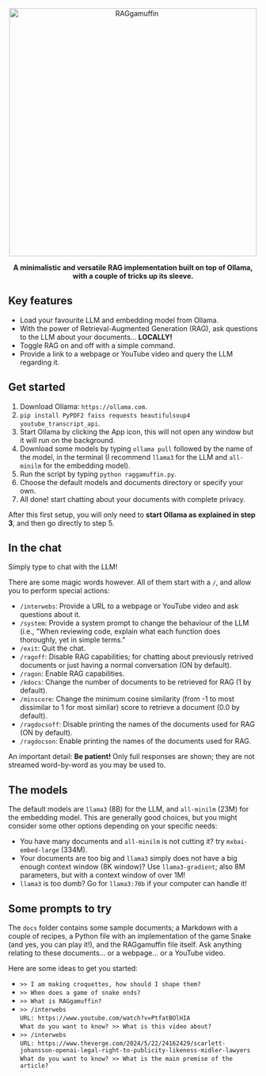 <div align="center">
<img src="https://github.com/RGonzLin/RAGgamuffin/assets/65770155/efb9d019-6971-4f88-8547-6463e8e5f8fe" alt="RAGgamuffin" width="500">

  **A minimalistic and versatile RAG implementation built on top of Ollama, with a couple of tricks up its sleeve.**

</div>

## Key features
* Load your favourite LLM and embedding model from Ollama.
* With the power of Retrieval-Augmented Generation (RAG), ask questions to the LLM about your documents... **LOCALLY!**
* Toggle RAG on and off with a simple command.
* Provide a link to a webpage or YouTube video and query the LLM regarding it.

## Get started 
1. Download Ollama: `https://ollama.com`.
2. `pip install PyPDF2 faiss requests beautifulsoup4 youtube_transcript_api`.
3. Start Ollama by clicking the App icon, this will not open any window but it will run on the background.
4. Download some models by typing `ollama pull` followed by the name of the model, in the terminal (I recommend `llama3` for the LLM and `all-minilm` for the embedding model).
5. Run the script by typing `python raggamuffin.py`.
6. Choose the default models and documents directory or specify your own.
7. All done! start chatting about your documents with complete privacy.

After this first setup, you will only need to **start Ollama as explained in step 3**, and then go directly to step 5.  


## In the chat
Simply type to chat with the LLM!  

There are some magic words however. All of them start with a `/`, and allow you to perform special actions:
* `/interwebs`: Provide a URL to a webpage or YouTube video and ask questions about it. 
* `/system`: Provide a system prompt to change the behaviour of the LLM (i.e., "When reviewing code, explain what each function does thoroughly, yet in simple terms."
* `/exit`: Quit the chat.
* `/ragoff`: Disable RAG capabilities; for chatting about previously retrived documents or just having a normal conversation (ON by default).
* `/ragon`: Enable RAG capabilities.
* `/kdocs`: Change the number of documents to be retrieved for RAG (1 by default).
* `/minscore`: Change the minimum cosine similarity (from -1 to most dissimilar to 1 for most similar) score to retrieve a document (0.0 by default).
* `/ragdocsoff`: Disable printing the names of the documents used for RAG (ON by default).
* `/ragdocson`: Enable printing the names of the documents used for RAG.

An important detail: **Be patient!** Only full responses are shown; they are not streamed word-by-word as you may be used to.

## The models
The default models are `llama3` (8B) for the LLM, and `all-minilm` (23M) for the embedding model. This are generally good choices, but you might consider some other options depending on your specific needs:
* You have many documents and `all-minilm` is not cutting it? try `mxbai-embed-large` (334M).
* Your documents are too big and `llama3` simply does not have a big enough context window (8K window)? Use `llama3-gradient`; also 8M parameters, but with a context window of over 1M!
* `llama3` is too dumb? Go for `llama3:70b` if your computer can handle it!

## Some prompts to try
The `docs` folder contains some sample documents; a Markdown with a couple of recipes, a Python file with an implementation of the game Snake (and yes, you can play it!), and the RAGgamuffin file itself. Ask anything relating to these documents... or a webpage... or a YouTube video.   

Here are some ideas to get you started:

* `>> I am making croquettes, how should I shape them?`
* `>> When does a game of snake ends?`
* `>> What is RAGgamuffin?`
* `>> /interwebs`  
 `URL: https://www.youtube.com/watch?v=PtfatBOlHIA`  
 `What do you want to know? >> What is this video about?`
* `>> /interwebs`  
 `URL: https://www.theverge.com/2024/5/22/24162429/scarlett-johansson-openai-legal-right-to-publicity-likeness-midler-lawyers`  
 `What do you want to know? >> What is the main premise of the article?`

